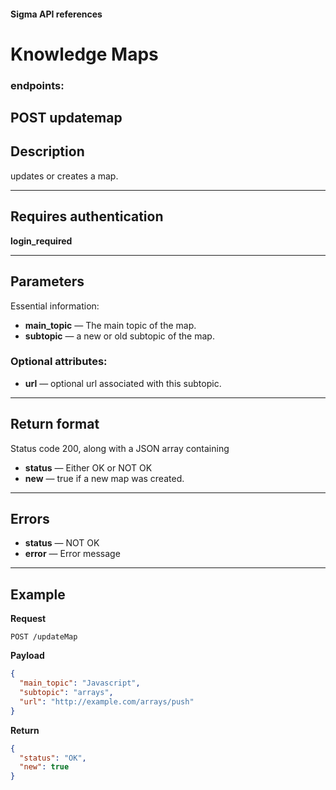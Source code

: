 #### Sigma API references

# Knowledge Maps
### endpoints:


## POST updatemap

## Description
updates or creates a map.

***

## Requires authentication
**login_required**

***

## Parameters
Essential information:


- **main_topic** — The main topic of the map. 
- **subtopic** — a new or old subtopic of the map. 

### Optional attributes:
- **url** — optional url associated with this subtopic.

***

## Return format
Status code 200, along with a JSON array containing 
- **status** — Either OK or NOT OK
- **new** — true if a new map was created. 

***

## Errors
- **status** — NOT OK
- **error** — Error message

***

## Example
**Request**

    POST /updateMap

**Payload**
``` json
{
  "main_topic": "Javascript",
  "subtopic": "arrays",
  "url": "http://example.com/arrays/push"
}
```


**Return**
``` json
{
  "status": "OK",
  "new": true
}
```
